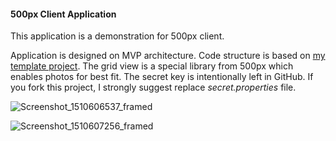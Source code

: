 #### **500px Client Application**

This application is a demonstration for 500px client. 

Application is designed on MVP architecture. Code structure is based on [my template project](https://github.com/ilkayaktas/ProjectVelodrome). The grid view is a special library from 500px which enables photos for best fit. The secret key is intentionally left in GitHub. If you fork this project, I strongly suggest replace *secret.properties* file.

![Screenshot_1510606537_framed](/Users/ilkayaktas/Workspace/AndroidStudioProjects/500pxClient/images/Screenshot_1510606537_framed.png)

![Screenshot_1510607256_framed](/Users/ilkayaktas/Workspace/AndroidStudioProjects/500pxClient/images/Screenshot_1510607256_framed.png)

